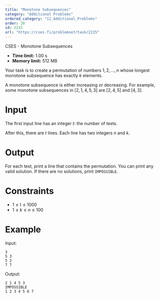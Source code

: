 ```yaml
---
title: "Monotone Subsequences"
category: "Additional Problems"
ordered_category: "11_Additional_Problems"
order: 20
id: 2215
url: "https://cses.fi/problemset/task/2215"
---
```


CSES - Monotone Subsequences

  * **Time limit:** 1.00 s
  * **Memory limit:** 512 MB

Your task is to create a permutation of numbers $1,2,\dots,n$ whose longest
monotone subsequence has exactly $k$ elements.

A monotone subsequence is either increasing or decreasing. For example, some
monotone subsequences in $[2,1,4,5,3]$ are $[2,4,5]$ and $[4,3]$.

# Input

The first input line has an integer $t$: the number of tests.

After this, there are $t$ lines. Each line has two integers $n$ and $k$.

# Output

For each test, print a line that contains the permutation. You can print any
valid solution. If there are no solutions, print `IMPOSSIBLE`.

# Constraints

  * $1 \le t \le 1000$
  * $1 \le k \le n \le 100$

# Example

Input:

    
    
    3
    5 3
    5 2
    7 7
    

Output:

    
    
    2 1 4 5 3
    IMPOSSIBLE
    1 2 3 4 5 6 7
    

